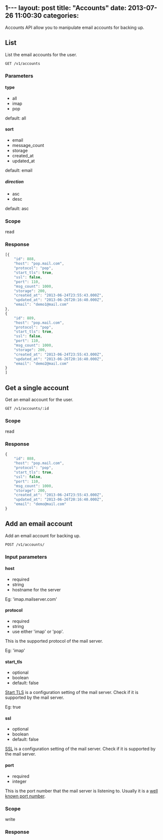 1---
layout: post
title:  "Accounts"
date:   2013-07-26 11:00:30
categories:
---

Accounts API allow you to manipulate email accounts for backing up.

## List

List the email accounts for the user.

```
GET /v1/accounts
```

### Parameters

#### type

 - all
 - imap
 - pop

default: all

#### sort

 - email
 - message_count
 - storage
 - created_at
 - updated_at

default: email

##### direction

 - asc
 - desc

 default: asc

### Scope
read

### Response

``` javascript
[{
    "id": 888,
    "host": "pop.mail.com",
    "protocol": "pop",
    "start_tls": true,
    "ssl": false,
    "port": 110,
    "msg_count": 1000,
    "storage": 200,
    "created_at": "2013-06-24T23:55:43.000Z",
    "updated_at": "2013-06-26T20:16:40.000Z",
    "email": "demo1@mail.com"
},
{
    "id": 889,
    "host": "pop.mail.com",
    "protocol": "pop",
    "start_tls": true,
    "ssl": false,
    "port": 110,
    "msg_count": 1000,
    "storage": 200,
    "created_at": "2013-06-24T23:55:43.000Z",
    "updated_at": "2013-06-26T20:16:40.000Z",
    "email": "demo2@mail.com"
}
]
```

## Get a single account

Get an email account for the user.

```
GET /v1/accounts/:id
```

### Scope
read

### Response
``` javascript
{
    "id": 888,
    "host": "pop.mail.com",
    "protocol": "pop",
    "start_tls": true,
    "ssl": false,
    "port": 110,
    "msg_count": 1000,
    "storage": 200,
    "created_at": "2013-06-24T23:55:43.000Z",
    "updated_at": "2013-06-26T20:16:40.000Z",
    "email": "demo@mail.com"
}
```

## Add an email account

Add an email account for backing up.

```
POST /v1/accounts/
```

### Input parameters

#### host
- required
- string
- hostname for the server

Eg: 'imap.mailserver.com'

#### protocol
- required
- string
- use either 'imap' or 'pop'.

This is the supported protocol of the mail server.

Eg: 'imap'

#### start_tls
- optional
- boolean
- default: false

[Start TLS](http://en.wikipedia.org/wiki/STARTTLS) is a configuration setting of the mail server. Check if it is supported by the mail server.

Eg: true

#### ssl
- optional
- boolean
- default: false

[SSL](http://en.wikipedia.org/wiki/Email_encryption) is a configuration setting of the mail server. Check if it is supported by the mail server.

#### port
- required
- integer

This is the port number that the mail server is listening to. Usually it is a [well known port number](https://en.wikipedia.org/wiki/List_of_TCP_and_UDP_port_numbers).

### Scope
write

### Response
